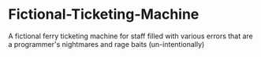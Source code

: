 # Fictional-Ticketing-Machine
A fictional ferry ticketing machine for staff filled with various errors that are a programmer's nightmares and rage baits (un-intentionally)
